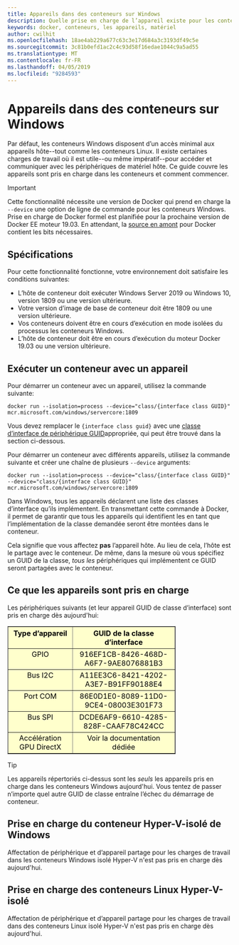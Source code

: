 ```yaml
---
title: Appareils dans des conteneurs sur Windows
description: Quelle prise en charge de l’appareil existe pour les conteneurs sur Windows
keywords: docker, conteneurs, les appareils, matériel
author: cwilhit
ms.openlocfilehash: 18ae4ab229a677c63c3e17d684a3c3193df49c5e
ms.sourcegitcommit: 3c81b0efd1ac2c4c93d58f16edae1044c9a5ad55
ms.translationtype: MT
ms.contentlocale: fr-FR
ms.lasthandoff: 04/05/2019
ms.locfileid: "9284593"
---
```

# <a name="devices-in-containers-on-windows"></a>Appareils dans des conteneurs sur Windows

Par défaut, les conteneurs Windows disposent d’un accès minimal aux appareils hôte--tout comme les conteneurs Linux. Il existe certaines charges de travail où il est utile--ou même impératif--pour accéder et communiquer avec les périphériques de matériel hôte. Ce guide couvre les appareils sont pris en charge dans les conteneurs et comment commencer.

> [!IMPORTANT]
> Cette fonctionnalité nécessite une version de Docker qui prend en charge la `--device` une option de ligne de commande pour les conteneurs Windows. Prise en charge de Docker formel est planifiée pour la prochaine version de Docker EE moteur 19.03. En attendant, la [source en amont](https://master.dockerproject.org/) pour Docker contient les bits nécessaires.

## <a name="requirements"></a>Spécifications

Pour cette fonctionnalité fonctionne, votre environnement doit satisfaire les conditions suivantes:
- L’hôte de conteneur doit exécuter Windows Server 2019 ou Windows 10, version 1809 ou une version ultérieure.
- Votre version d’image de base de conteneur doit être 1809 ou une version ultérieure.
- Vos conteneurs doivent être en cours d’exécution en mode isolées du processus les conteneurs Windows.
- L’hôte de conteneur doit être en cours d’exécution du moteur Docker 19.03 ou une version ultérieure.

## <a name="run-a-container-with-a-device"></a>Exécuter un conteneur avec un appareil

Pour démarrer un conteneur avec un appareil, utilisez la commande suivante:

```shell
docker run --isolation=process --device="class/{interface class GUID}" mcr.microsoft.com/windows/servercore:1809
```

Vous devez remplacer le `{interface class guid}` avec une [classe d’interface de périphérique GUID](https://docs.microsoft.com/en-us/windows-hardware/drivers/install/overview-of-device-interface-classes)appropriée, qui peut être trouvé dans la section ci-dessous.

Pour démarrer un conteneur avec différents appareils, utilisez la commande suivante et créer une chaîne de plusieurs `--device` arguments:

```shell
docker run --isolation=process --device="class/{interface class GUID}" --device="class/{interface class GUID}" mcr.microsoft.com/windows/servercore:1809
```

Dans Windows, tous les appareils déclarent une liste des classes d’interface qu’ils implémentent. En transmettant cette commande à Docker, il permet de garantir que tous les appareils qui identifient les en tant que l’implémentation de la classe demandée seront être montées dans le conteneur.

Cela signifie que vous affectez **pas** l’appareil hôte. Au lieu de cela, l’hôte est le partage avec le conteneur. De même, dans la mesure où vous spécifiez un GUID de la classe, _tous les_ périphériques qui implémentent ce GUID seront partagées avec le conteneur.

## <a name="what-devices-are-supported"></a>Ce que les appareils sont pris en charge

Les périphériques suivants (et leur appareil GUID de classe d’interface) sont pris en charge dès aujourd'hui:
  
<table border="1" style="background-color:FFFFCC;border-collapse:collapse;border:1px solid FFCC00;color:000000;width:75%" cellpadding="5" cellspacing="5">
<thead>
<tr valign="top">
<th><center>Type d’appareil</center></th>
<th><center>GUID de la classe d’interface</center></th>
</tr>
</thead>
<tbody>
<tr valign="top">
<td><center>GPIO</center></td>
<td><center>916EF1CB-8426-468D-A6F7-9AE8076881B3</center></td>
</tr>
<tr valign="top">
<td><center>Bus I2C</center></td>
<td><center>A11EE3C6-8421-4202-A3E7-B91FF90188E4</center></td>
</tr>
<tr valign="top">
<td><center>Port COM</center></td>
<td><center>86E0D1E0-8089-11D0-9CE4-08003E301F73</center></td>
</tr>
<tr valign="top">
<td><center>Bus SPI</center></td>
<td><center>DCDE6AF9-6610-4285-828F-CAAF78C424CC</center></td>
</tr>
<tr valign="top">
<td><center>Accélération GPU DirectX</center></td>
<td><center>Voir la documentation dédiée</center></td>
</tr>
</tbody>
</table>

> [!TIP]
> Les appareils répertoriés ci-dessus sont les _seuls_ les appareils pris en charge dans les conteneurs Windows aujourd'hui. Vous tentez de passer n’importe quel autre GUID de classe entraîne l’échec du démarrage de conteneur.

## <a name="hyper-v-isolated-windows-container-support"></a>Prise en charge du conteneur Hyper-V-isolé de Windows

Affectation de périphérique et d’appareil partage pour les charges de travail dans les conteneurs Windows isolé Hyper-V n'est pas pris en charge dès aujourd'hui.

## <a name="hyper-v-isolated-linux-container-support"></a>Prise en charge des conteneurs Linux Hyper-V-isolé

Affectation de périphérique et d’appareil partage pour les charges de travail dans des conteneurs Linux isolé Hyper-V n'est pas pris en charge dès aujourd'hui.
